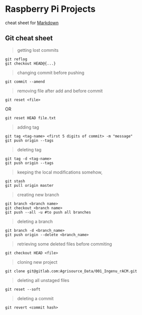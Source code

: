 # Raspberry Pi Projects

cheat sheet for [Markdown](https://confluence.atlassian.com/bitbucketserver/markdown-syntax-guide-776639995.html)

## Git cheat sheet
>getting lost commits
```
git reflog
git checkout HEAD@{...}
```

>changing commit before pushing
```
git commit --amend
```

>removing file after add and before commit
```
git reset <file>
```
OR
```
git reset HEAD file.txt
```

>adding tag
```
git tag <tag-name> <first 5 digits of commit> -m "message"
git push origin --tags
```

>deleting tag
```
git tag -d <tag-name>
git push origin --tags
```

>keeping the local modifications somehow,
```
git stash 
git pull origin master
```

>creating new branch
```
git branch <branch name>
git checkout <branch name>
git push --all -u #to push all branches
```

>deleting a branch
```
git branch -d <branch_name>
git push origin --delete <branch_name>
```

>retrieving some deleted files before commiting
```
git checkout HEAD <file>
```

>cloning new project
```
git clone git@gitlab.com:Agrisource_Data/001_Ingenu_rACM.git
```

>deleting all unstaged files
```
git reset --soft
```

>deleting a commit
```
git revert <commit hash>
```
